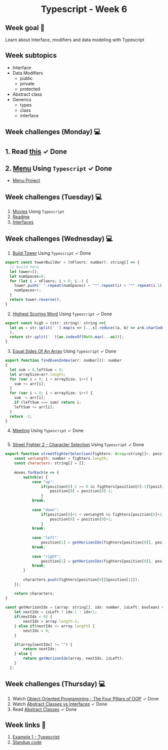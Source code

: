 <h1 align="center">Typescript - Week 6</h1>

## Week goal 🏁

<p>Learn about Interface, modifiers and data modeling with Typescript</p>

## Week subtopics

- Interface
- Data Modifiers
  - public
  - private
  - protected
- Abstract class
- Generics
  - types
  - class
  - interface

## Week challenges (Monday) 💻

## 1. Read [this](./Example/Input.md)  <span>&#10003; Done</span>
## 2. [Menu](./Exercices/E0/desc/ED0W6.md) Using `Typescript`  <span>&#10003; Done</span>
- [Menu Project](./Menu/)


## Week challenges (Tuesday) 💻

1. [Movies](./Exercices/E1/desc/ED1W6.md) Using `Typescript`
2. [Readme](./Exercices/E2/desc/ED2W6.md)
3. [Interfaces](https://docs.microsoft.com/en-us/learn/modules/typescript-implement-interfaces/)

## Week challenges (Wednesday) 💻

1. [Build Tower](https://www.codewars.com/kata/576757b1df89ecf5bd00073b/train/typescript) Using `Typescript`  <span>&#10003; Done</span>

```js
export const towerBuilder = (nFloors: number): string[] => {
  // build here
  let tower=[];
  let numSpaces=0;
  for (let i = nFloors; i > 0; i--) {
    tower.push(" ".repeat(numSpaces) + "*".repeat(i) + "*".repeat(i-1)  + " ".repeat(numSpaces));
    numSpaces++;
  }
  return tower.reverse();
}
```

2. [Highest Scoring Word](https://www.codewars.com/kata/57eb8fcdf670e99d9b000272/train/typescript) Using `Typescript` <span>&#10003; Done</span>

```js
export const high = (str: string): string =>{
  let as = str.split(' ').map(s => [...s].reduce((a, b) => a+b.charCodeAt(0) - 96, 0)
  );
  return str.split(' ')[as.indexOf(Math.max(...as))];
}
```

3. [Equal Sides Of An Array](https://www.codewars.com/kata/5679aa472b8f57fb8c000047/train/typescript) Using `Typescript`  <span>&#10003; Done</span>

```js
export function findEvenIndex(arr: number[]): number
{
  let sum = 0,leftSum = 0;
  let arraySize=arr.length;
  for (var i = 0; i < arraySize; i++) {
    sum += arr[i];
  }
  for (var i = 0; i < arraySize; i++) {
    sum -= arr[i];
    if (leftSum === sum) return i;
    leftSum += arr[i];
  }
  return -1;
}
```

4. [Meeting](https://www.codewars.com/kata/59df2f8f08c6cec835000012/train/typescript) Using `Typescript`  <span>&#10003; Done</span>

```js

```

5. [Street Fighter 2 - Character Selection](https://www.codewars.com/kata/5853213063adbd1b9b0000be/train/typescript) Using `Typescript` <span>&#10003; Done</span>

```js
export function streetFighterSelection(fighters: Array<string[]>, position: number[], moves: string[]) {
    const verLength: number = fighters.length;
    const characters: string[] = [];
    
    moves.forEach(e => {
        switch(e) {
            case "up":       
                if(position[0]-1 >= 0 && fighters[position[0]-1][position[1]] != "") {
                    position[0] = position[0]-1;
                }
            break;
            
            case "down": 
                if(position[0]+1 < verLength && fighters[position[0]+1][position[1]] != "") {
                    position[0] = position[0]+1;
                }
            break;
            
            case "left":
                position[1] = getHorizonIdx(fighters[position[0]], position[1], true);
            break;
            
            case "right":
                position[1] = getHorizonIdx(fighters[position[0]], position[1], false);
            break;
        }
  
        characters.push(fighters[position[0]][position[1]]);
    });  

    return characters;
}
  
const getHorizonIdx = (array: string[], idx: number, isLeft: boolean) => {
    let nextIdx = isLeft ? idx-1 : idx+1;
    if(nextIdx < 0) {
        nextIdx = array.length-1;
    } else if(nextIdx >= array.length) {
        nextIdx = 0;
    }    

    if(array[nextIdx] != "") {
        return nextIdx;
    } else {
        return getHorizonIdx(array, nextIdx, isLeft);  
    }
  };
```

## Week challenges (Thursday) 💻

1. Watch [Object Oriented Programming - The Four Pillars of OOP](https://www.youtube.com/watch?v=1ONhXmQuWP8) <span>&#10003; Done</span>
2. Watch [Abstract Classes vs Interfaces](https://www.youtube.com/watch?v=Lnqmde9LP74)  <span>&#10003; Done</span>
3. Read [Abstract Classes](https://sbcode.net/typescript/abstract_classes/) <span>&#10003; Done</span>

## Week links 🔗

1. [Example 1 - Typescript](https://github.com/corecodeio/FS0422_Typescript_01)
2. [Standup code](./Example/standup.ts)
